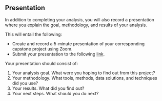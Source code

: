 ## Presentation

In addition to completing your analysis, you will also record a presentation where you explain the goal, methodology, and results of your analysis.

This will entail the following:

* Create and record a 5-minute presentation of your corresponding capstone project using Zoom.
* Submit your presentation to the following [link](https://classroom.google.com/c/NTQ2NzMzMDQwMDM5/a/NjE2Mjg0NDQ5MDU5/details).

Your presentation should consist of:

1. Your analysis goal. What were you hoping to find out from this project?
2. Your methodology. What tools, methods, data solutions, and techniques did you use?
3. Your results. What did you find out?
4. Your next steps. What should you do next?
